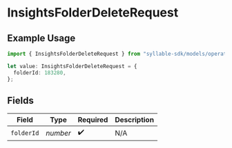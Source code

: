 # InsightsFolderDeleteRequest

## Example Usage

```typescript
import { InsightsFolderDeleteRequest } from "syllable-sdk/models/operations";

let value: InsightsFolderDeleteRequest = {
  folderId: 183280,
};
```

## Fields

| Field              | Type               | Required           | Description        |
| ------------------ | ------------------ | ------------------ | ------------------ |
| `folderId`         | *number*           | :heavy_check_mark: | N/A                |